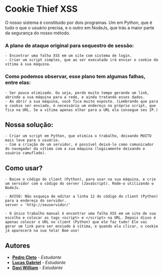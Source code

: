 # Cookie Thief XSS


O nosso sistema é constituido por dois programas. Um em Python, que é tudo o que o usuário precisa, e o outro em NodeJs, que trás a maior parte da segurança do nosso método.

### A plano de ataque original para sequestro de sessão:

	- Encontrar uma falha XSS em um site com sistema de login.
	- Criar um script simples, que ao ser executado irá enviar o cookie da vítima à sua máquina.

### Como podemos observar, esse plano tem algumas falhas, entre elas:

	- Ser pouco otimizado. Ou seja, perde muito tempo gerando um link, abrindo a sua máquina para a rede, e ainda tratando esses dados.
	- Ao abrir a sua máquina, você fica muito exposto. (Lembrando que para o cookie ser enviado, é necessário um endereço no próprio script, que fica na URL. Se a vítima apenas olhar para a URL ela consegue seu IP.)

## Nossa solução:

	- Criar um script em Python, que otimiza o trabalho, deixando MUITO mais leve para o usuário.
	- Com a criação de um servidor, é possível deixá-lo como comunicador do navegador da vítima com a sua máquina (logicamente deixando o usuário camuflado).

## Como usar?

	- Baixe o código do client (Python), para usar na sua máquina, e crie um servidor com o código do server (JavaScript). Rode-o utilizando o NodeJs.

	- AVISO: Não esqueça de editar a linha 12 do código do client (Python) para a endereço do servidor.
	server = 'http://seuservidor/'

	- O único trabalho manual é encontrar uma falha XSS em um site de sua escolha e colocar as tags <script> e </script> na URL. Depois disso é apenas colocar o URL no client (Python) que ele faz tudo! Ele vai gerar um link para ser enviado à vítima, e quando ela clicar, o cookie já aparecerá na sua tela! Bom uso!

## Autores

* **[Pedro Cleto](https://github.com/cl3t0)** - *Estudante*
* **[Lucas Gabriel](https://github.com/JackC0der)** - *Estudante*
* **[Davi William](https://github.com/daviwms999)** - *Estudante*
